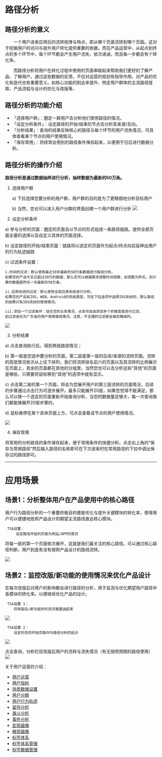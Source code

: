 # 路径分析

## 路径分析的意义
&emsp;&emsp;一个用户进来应用后的流转规律与特点，即从哪个页面流转到哪个页面。这对于挖掘用户的访问与提升用户转化提供重要的依据。而在产品运营中，从起点到终点的多个环节中，每个环节都会产生用户流失，依次递减，而且每一步都会有个转化率。

&emsp;&emsp;而路径分析将用户在转化过程中使用的页面串联起来帮助我们更好的了解产品、了解用户。通过这些数据的反馈，不仅对运营的规划有指导作用，对产品的优化和迭代也有重要意义。如核心功能的到达率提升、特定用户群体的主流路径提取，产品流程与设计的优化与改版等。

## 路径分析的功能介绍
* 「选择用户群」：圈定一群用户去分析他们使用路径的情况。
* 「设定分析条件」：设定路径的开始/结束的节点去分析其来源/去向。
* 「分析结果」：查询的结果反映核心的路径与每个环节的用户流失情况，可具体查看某个节点的用户使用情况。
* 「保存常用」：将经常会用到的路径条件保存起来，以便用于日后进行数据分析。


## 路径分析的操作介绍
**路径分析是通过数据抽样进行分析，抽样数据为最新的50万条。**

1. 选择用户群

    a)	下拉选择您要分析的用户群，用户群的目的是为了更精细地分析目标用户

    b)	当然，您也可以进入用户分群的界面创建一个用户群进行分析
![](/assets/user/path-1.png)

2. 设定分析条件

  a) 参与分析的页面：圈定的页面会以节点的形式组成一条路径链路。提供全部页面全量的选择以及自定义具体的页面选择。

  b) 设定路径的开始/结束页面：链路将以选定的页面作为起点/终点向后延伸出用户的行为轨迹链路

  c) 过滤条件设置：

    i.时间的过滤：默认使用最近30天最新的50万条数据进行路径分析。
    如果您的产品今天已超过50万的数据，那么您可以根据需求调整时间观察，如调整为昨天，则计算的数据是昨天一天最新的50万条。

    ii.应用系统的过滤：默认使用全部应用系统进行分析。
    如果您的产品有IOS，WEB，Android的系统类型，可在下拉选项中选择IOS系统的，那么路径的结果只有IOS系统的使用情况。

    iii.添加一个过滤条件：结合您的业务情况，点击可自由添加多个的维度值进行过滤。
    如过滤省份为广东省的用户使用路径情况。注意，不合理的过滤是会被忽略掉的。

  ![](/assets/user/path-2.png)

3. 分析结果

  a) 点击查询执行后，得到两层路径情况；

  b) 第一层是您选中要分析的页面，第二层是第一层的后续/来源的流转页面。流转的高低情况依次从上往下排列，我们将流转排名前六的页面以及其流转的比例展示在页面上，其余的页面都在其他的分组里，当然您也可以去分析这些“其他”的页面是哪些，只需要将鼠标移到“其他”的选项中就有显示。

  c) 点击第二层的第一个页面，将会为您展开用户的第三层流转的页面情况，后续的步骤通过点击行为可逐步展开。最多只能展开20层，如果您觉得不能满足，那么可以换一个选定的页面重新开始查询分析，当您的数据量足够大，每一次查询我们都能够展开20层步骤的。

  d) 鼠标悬停在某个具体页面上方，可点击查看该节点的用户使用情况。

  ![](/assets/user/path-3.gif)

4. 保存常用

  将常用的分析路径的条件保存起来，便于常用条件的快捷分析。点击右上角的“保存为常用路径”然后输入路径的名称即可在下次进来时在常用路径的下拉中调出保存过的路径即可。

***

# 应用场景
## 场景1：分析整体用户在产品使用中的核心路径
用户行为路径分析的一个重要终极目的便是优化与提升关键模块的转化率，使得用户可以便捷地依照产品设计的期望主流路径直达核心模块。
```
 TSA设置：
     设定路径开始的页面为网站/APP的首页
```
将每一层的第一个页面依次展开，这就是我们最关注的核心路径。可以通过核心路径判断，用户到底有没有按照产品设计的路线流转。

![](/assets/user/path-4.png)

## 场景2：监控改版/新功能的使用情况来优化产品设计
在每次改版后对用户的影响都会进行路径的分析，用于监测与优化期望用户路径中各模块的转化率。以便继续优化产品的设计。

```
 TSA设置 1：
    将改版后/新功能的栏目页面圈选起来
```
![](/assets/user/path-5.png)

```
 TSA设置 2：
    设定栏目的开始页面作为路径分析的起点
```
![](/assets/user/path-6.png)

点击查询，分析栏目改版后用户的流转与流失情况（有无按照预期的路径使用）
![](/assets/user/path-7.png)

关于用户运营的介绍：
  * [用户运营](user-operation.md)
  * [用户指标](user-quota.md)
  * [场景数据设置](user-operation.md#scene-setting)
  * [用户分群](user-segmentation.md)
  * [用户行为轨迹](user-segmentation.md#behavior-trace)
  * [留存分析](retation-analytics.md)
  * [漏斗分析](funnel-analytics.md)
  * [事件分析](event-analytics.md)
  * [宏观画像](macro-portrait.md)
  * [微观画像](micro-portrait.md)
  * [标签体系](tag-system.md)      
  * [标签体系管理](tag-system-manager.md)  
  * [标签数据管理](tag-data-manager.md)    